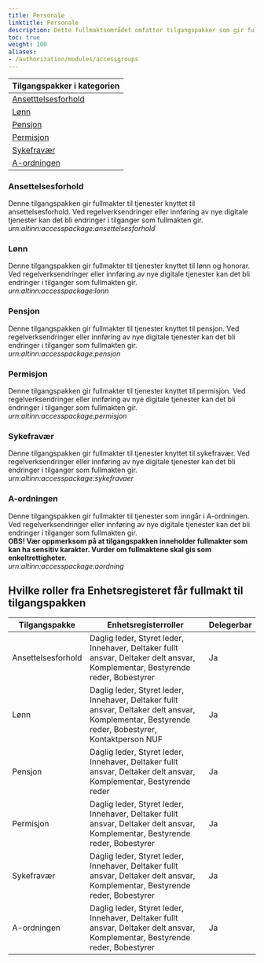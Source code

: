 ```yaml
---
title: Personale
linktitle: Personale
description: Dette fullmaktsområdet omfatter tilgangspakker som gir fullmakter til tjenester og ressurser knyttet til personaladministrasjon og ansettelsesforhold. Ved regelverksendringer eller innføring av nye digitale tjenester kan det bli endringer i tilganger som fullmaktene gir.
toc: true
weight: 100
aliases:
- /authorization/modules/accessgroups
---
```


| **Tilgangspakker i kategorien**|
|---|
|[Ansetttelsesforhold](https://docs.altinn.studio/nb/authorization/what-do-you-get/accessgroups/accessgroups/personale/#ansettelsesforhold)|
|[Lønn](https://docs.altinn.studio/nb/authorization/what-do-you-get/accessgroups/accessgroups/personale/#lønn)|
|[Pensjon](https://docs.altinn.studio/nb/authorization/what-do-you-get/accessgroups/accessgroups/personale/#pensjon)|
|[Permisjon](https://docs.altinn.studio/nb/authorization/what-do-you-get/accessgroups/accessgroups/personale/#permisjon)|
|[Sykefravær](https://docs.altinn.studio/nb/authorization/what-do-you-get/accessgroups/accessgroups/personale/#sykefravær)|
|[A-ordningen](https://docs.altinn.studio/nb/authorization/what-do-you-get/accessgroups/accessgroups/personale/#a-ordningen)|

### Ansettelsesforhold
Denne tilgangspakken gir fullmakter til tjenester knyttet til ansettelsesforhold. Ved regelverksendringer eller innføring av nye digitale tjenester kan det bli endringer i tilganger som fullmakten gir.  
*urn:altinn:accesspackage:ansettelsesforhold*

### Lønn
Denne tilgangspakken gir fullmakter til tjenester knyttet til lønn og honorar. Ved regelverksendringer eller innføring av nye digitale tjenester kan det bli endringer i tilganger som fullmakten gir.  
*urn:altinn:accesspackage:lonn*

### Pensjon
Denne tilgangspakken gir fullmakter til tjenester knyttet til pensjon. Ved regelverksendringer eller innføring av nye digitale tjenester kan det bli endringer i tilganger som fullmakten gir.  
*urn:altinn:accesspackage:pensjon*

### Permisjon
Denne tilgangspakken gir fullmakter til tjenester knyttet til permisjon. Ved regelverksendringer eller innføring av nye digitale tjenester kan det bli endringer i tilganger som fullmakten gir.  
*urn:altinn:accesspackage:permisjon*

### Sykefravær
Denne tilgangspakken gir fullmakter til tjenester knyttet til sykefravær. Ved regelverksendringer eller innføring av nye digitale tjenester kan det bli endringer i tilganger som fullmakten gir.  
*urn:altinn:accesspackage:sykefravaer*

### A-ordningen
Denne tilgangspakken gir fullmakter til tjenester som inngår i A-ordningen. Ved regelverksendringer eller innføring av nye digitale tjenester kan det bli endringer i tilganger som fullmakten gir.  
**OBS! Vær oppmerksom på at tilgangspakken inneholder fullmakter som kan ha sensitiv karakter. Vurder om fullmaktene skal gis som enkeltrettigheter.**  
*urn:altinn:accesspackage:aordning*

## Hvilke roller fra Enhetsregisteret får fullmakt til tilgangspakken
|**Tilgangspakke**|**Enhetsregisterroller**|**Delegerbar**|
|---|---|---|
|Ansettelsesforhold|Daglig leder, Styret leder, Innehaver, Deltaker fullt ansvar, Deltaker delt ansvar, Komplementar, Bestyrende reder, Bobestyrer|Ja|
|Lønn|Daglig leder, Styret leder, Innehaver, Deltaker fullt ansvar, Deltaker delt ansvar, Komplementar, Bestyrende reder, Bobestyrer, Kontaktperson NUF|Ja|
|Pensjon|Daglig leder, Styret leder, Innehaver, Deltaker fullt ansvar, Deltaker delt ansvar, Komplementar, Bestyrende reder|Ja|
|Permisjon|Daglig leder, Styret leder, Innehaver, Deltaker fullt ansvar, Deltaker delt ansvar, Komplementar, Bestyrende reder, Bobestyrer|Ja|
|Sykefravær|Daglig leder, Styret leder, Innehaver, Deltaker fullt ansvar, Deltaker delt ansvar, Komplementar, Bestyrende reder, Bobestyrer|Ja|
|A-ordningen|Daglig leder, Styret leder, Innehaver, Deltaker fullt ansvar, Deltaker delt ansvar, Komplementar, Bestyrende reder, Bobestyrer|Ja|